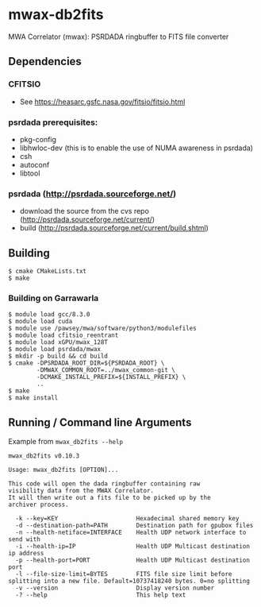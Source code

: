 # mwax-db2fits
MWA Correlator (mwax): PSRDADA ringbuffer to FITS file converter
## Dependencies
### CFITSIO 
- See https://heasarc.gsfc.nasa.gov/fitsio/fitsio.html
### psrdada prerequisites:
- pkg-config
- libhwloc-dev (this is to enable the use of NUMA awareness in psrdada)
- csh
- autoconf
- libtool
### psrdada (http://psrdada.sourceforge.net/)
- download the source from the cvs repo (http://psrdada.sourceforge.net/current/)
- build (http://psrdada.sourceforge.net/current/build.shtml)

## Building
```
$ cmake CMakeLists.txt
$ make
```

### Building on Garrawarla
```
$ module load gcc/8.3.0
$ module load cuda
$ module use /pawsey/mwa/software/python3/modulefiles
$ module load cfitsio_reentrant
$ module load xGPU/mwax_128T
$ module load psrdada/mwax
$ mkdir -p build && cd build
$ cmake -DPSRDADA_ROOT_DIR=${PSRDADA_ROOT} \
        -DMWAX_COMMON_ROOT=../mwax_common-git \
        -DCMAKE_INSTALL_PREFIX=${INSTALL_PREFIX} \
        ..
$ make
$ make install
```

## Running / Command line Arguments
Example from `mwax_db2fits --help`
```
mwax_db2fits v0.10.3

Usage: mwax_db2fits [OPTION]...

This code will open the dada ringbuffer containing raw
visibility data from the MWAX Correlator.
It will then write out a fits file to be picked up by the
archiver process.

  -k --key=KEY                      Hexadecimal shared memory key
  -d --destination-path=PATH        Destination path for gpubox files
  -n --health-netiface=INTERFACE    Health UDP network interface to send with
  -i --health-ip=IP                 Health UDP Multicast destination ip address
  -p --health-port=PORT             Health UDP Multicast destination port
  -l --file-size-limit=BYTES        FITS file size limit before splitting into a new file. Default=10737418240 bytes. 0=no splitting
  -v --version                      Display version number
  -? --help                         This help text
  ```
